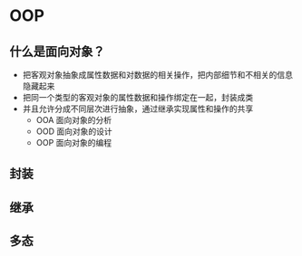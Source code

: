 # OOP

## 什么是面向对象？

- 把客观对象抽象成属性数据和对数据的相关操作，把内部细节和不相关的信息隐藏起来
- 把同一个类型的客观对象的属性数据和操作绑定在一起，封装成类
- 并且允许分成不同层次进行抽象，通过继承实现属性和操作的共享
  - OOA 面向对象的分析
  - OOD 面向对象的设计
  - OOP 面向对象的编程

## 封装

## 继承

## 多态
